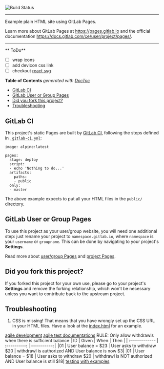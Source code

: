 ![Build Status](https://gitlab.com/pages/plain-html/badges/master/build.svg)

---

Example plain HTML site using GitLab Pages.

Learn more about GitLab Pages at https://pages.gitlab.io and the official
documentation https://docs.gitlab.com/ce/user/project/pages/.

---

<!-- START doctoc generated TOC please keep comment here to allow auto update -->
<!-- DON'T EDIT THIS SECTION, INSTEAD RE-RUN doctoc TO UPDATE -->
** ToDo**
 - [ ] wrap icons <!-- <i class="devicon-javascript-plain"></i></code></pre> -->
 - [ ] add devicon css link  <!-- <link rel="stylesheet" href="https://cdn.jsdelivr.net/gh/devicons/devicon@v2.9.0/devicon.min.css">
 -->
 - [ ] checkout [react svg](https://dev.to/ianholden/using-svg-icons-in-your-react-developer-portfolio-project-1f1c)
 
 <!-- free harvard courses https://online-learning.harvard.edu/catalog/free  -->
 <!-- Global react state https://www.basefactor.com/global-state-with-react  -->
 <!-- JS functional programming https://medium.com/swlh/functional-programming-with-javascript-reduce-curry-fe999af500f4  -->
 <!-- PY functional programming https://melvinkoh.me/amp/understanding-the-python-reduce-function-with-examples-ck7mzz8l200na8ss1ogdvw5c5  -->
**Table of Contents** _generated with [DocToc](https://github.com/thlorenz/doctoc)_

- [GitLab CI](#gitlab-ci)
- [GitLab User or Group Pages](#gitlab-user-or-group-pages)
- [Did you fork this project?](#did-you-fork-this-project)
- [Troubleshooting](#troubleshooting)

<!-- END doctoc generated TOC please keep comment here to allow auto update -->

## GitLab CI

This project's static Pages are built by [GitLab CI][ci], following the steps
defined in [`.gitlab-ci.yml`](.gitlab-ci.yml):

```
image: alpine:latest

pages:
  stage: deploy
  script:
  - echo 'Nothing to do...'
  artifacts:
    paths:
    - public
  only:
  - master
```

The above example expects to put all your HTML files in the `public/` directory.

## GitLab User or Group Pages

To use this project as your user/group website, you will need one additional
step: just rename your project to `namespace.gitlab.io`, where `namespace` is
your `username` or `groupname`. This can be done by navigating to your
project's **Settings**.

Read more about [user/group Pages][userpages] and [project Pages][projpages].

## Did you fork this project?

If you forked this project for your own use, please go to your project's
**Settings** and remove the forking relationship, which won't be necessary
unless you want to contribute back to the upstream project.

## Troubleshooting

1. CSS is missing! That means that you have wrongly set up the CSS URL in your
   HTML files. Have a look at the [index.html] for an example.

[ci]: https://about.gitlab.com/gitlab-ci/
[index.html]: https://gitlab.com/pages/plain-html/blob/master/public/index.html
[userpages]: https://docs.gitlab.com/ce/user/project/pages/introduction.html#user-or-group-pages
[projpages]: https://docs.gitlab.com/ce/user/project/pages/introduction.html#project-pages
[agile development](https://openclassrooms.com/en/courses/4544611-write-agile-documentation-user-stories-acceptance-tests/4821601-follow-an-in-depth-example-of-creating-user-stories)
[agile test documentations](https://openclassrooms.com/en/courses/4544611-write-agile-documentation-user-stories-acceptance-tests/4810081-writing-acceptance-tests)
RULE: Only allow withdrawls when there is sufficient balance
| ID       | Given     | When     | Then |
| :------------- | :----------: | -----------: |
|01 | User balance = $23   | User asks to withdraw $20    | withdrawl is authorized AND User balance is now $3|
|01 | User balance = $18   | User asks to withdraw $20    | withdrawl is NOT authorized AND User balance is still $18|
[testing with examples](https://gojko.net/assets/tre-small.png)